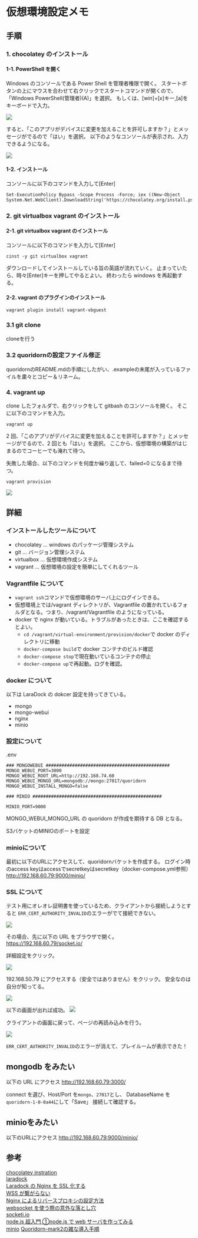 # 仮想環境設定メモ

## 手順

### 1. chocolatey のインストール

#### 1-1. PowerShell を開く

Windows のコンソールである Power Shell を管理者権限で開く。
スタートボタンの上にマウスを合わせて右クリックでスタートコマンドが開くので、「Windows PowerShell(管理者)(A)」を選択。
もしくは、[win]+[x]キー,[a]をキーボードで入力。

![](img/2019-10-19-14-44-45.png)

すると、「このアプリがデバイスに変更を加えることを許可しますか？」とメッセージがでるので「はい」を選択。
以下のようなコンソールが表示され、入力できるようになる。

![](img/2019-10-19-14-52-03.png)

#### 1-2. インストール

コンソールに以下のコマンドを入力して[Enter]

```
Set-ExecutionPolicy Bypass -Scope Process -Force; iex ((New-Object System.Net.WebClient).DownloadString('https://chocolatey.org/install.ps1'))
```

### 2. git virtualbox vagrant のインストール

#### 2-1. git virtualbox vagrant のインストール

コンソールに以下のコマンドを入力して[Enter]

```
cinst -y git virtualbox vagrant
```

ダウンロードしてインストールしている旨の英語が流れていく。
止まっていたら、時々[Enter]キーを押してやるとよい。
終わったら windows を再起動する。

#### 2-2. vagrant のプラグインのインストール

```
vagrant plugin install vagrant-vbguest
```

### 3.1 git clone

cloneを行う

### 3.2 quoridornの設定ファイル修正
quoridornのREADME.mdの手順にしたがい、.exampleの末尾が入っているファイルを粛々とコピー＆リネーム。


### 4. vagrant up

clone したフォルダで、右クリックをして gitbash のコンソールを開く。
そこに以下のコマンドを入力。

```
vagrant up
```

2 回、「このアプリがデバイスに変更を加えることを許可しますか？」とメッセージがでるので、2 回とも「はい」を選択。
ここから、仮想環境の構築がはじまるのでコーヒーでも淹れて待つ。

失敗した場合、以下のコマンドを何度か繰り返して、failed=0 になるまで待つ。

```
vagrant provision
```

![](img/2019-10-19-18-10-51.png)

## 詳細

### インストールしたツールについて

- chocolatey ... windows のパッケージ管理システム
- git ... バージョン管理システム
- virtualbox ... 仮想環境作成システム
- vagrant ... 仮想環境の設定を簡単にしてくれるツール

### Vagrantfile について

- `vagrant ssh`コマンドで仮想環境のサーバ上にログインできる。
- 仮想環境上では/vagrant ディレクトリが、Vagrantfile の置かれているフォルダとなる。つまり、/vagrant/Vagrantfile のようになっている。
- docker で nginx が動いている。トラブルがあったときは、ここを確認するとよい。
  - `cd /vagrant/virtual-environment/provision/docker`で docker のディレクトリに移動
  - `docker-compose build`で docker コンテナのビルド確認
  - `docker-compose stop`で現在動いているコンテナの停止
  - `docker-compose up`で再起動。ログを確認。

### docker について

以下は LaraDock の dokcer 設定を持ってきている。

- mongo
- mongo-webui
- nginx
- minio

### 設定について

.env

```
### MONGOWEBUI ###############################################
MONGO_WEBUI_PORT=3000
MONGO_WEBUI_ROOT_URL=http://192.168.74.60
MONGO_WEBUI_MONGO_URL=mongodb://mongo:27017/quoridorn
MONGO_WEBUI_INSTALL_MONGO=false

### MINIO #################################################

MINIO_PORT=9000
```

MONGO_WEBUI_MONGO_URL の quoridorn が作成を期待する DB となる。

S3バケットのMINIOのポートを設定

### minioについて
最初に以下のURLにアクセスして、quoridornバケットを作成する。
ログイン時のaccess keyはaccessでsecretkeyはsecretkey（docker-compose.yml参照）
http://192.168.60.79:9000/minio/

### SSL について

テスト用にオレオレ証明書を使っているため、クライアントから接続しようとすると
`ERR_CERT_AUTHORITY_INVALID`のエラーがでて接続できない。

![](img/2019-10-20-08-34-57.png)

その場合、先に以下の URL をブラウザで開く。
https://192.168.60.79/socket.io/

詳細設定をクリック。

![](img/2019-10-20-08-35-14.png)

192.168.50.79 にアクセスする（安全ではありません）をクリック。
安全なのは自分が知ってる。

![](img/2019-10-20-08-36-23.png)

以下の画面が出れば成功。
![](img/2019-10-20-08-37-47.png)

クライアントの画面に戻って、ページの再読み込みを行う。

![](img/2019-10-20-08-39-17.png)

`ERR_CERT_AUTHORITY_INVALID`のエラーが消えて、プレイルームが表示できた！

## mongodb をみたい

以下の URL にアクセス
http://192.168.60.79:3000/

connect を選び、Host/Port を`mongo`、`27017`とし、
DatabaseName を`quoridorn-1-0-0a44`にして「Save」
接続して確認する。

## minioをみたい

以下のURLにアクセス
http://192.168.60.79:9000/minio/

## 参考

[chocolatey instration](https://chocolatey.org/docs/installation)  
[laradock](https://github.com/laradock/laradock)  
[Laradock の Nginx を SSL 化する](https://qiita.com/osakana9114/items/48fb03e51e23dd02871c)  
[WSS が繋がらない](http://wiki.brekeke.jp/WSS-%E3%81%8C%E7%B9%8B%E3%81%8C%E3%82%89%E3%81%AA%E3%81%84)  
[Nginx によるリバースプロキシの設定方法](https://qiita.com/schwarz471/items/9b44adfbec006eab60b0)  
[websocket を使う際の意外な落とし穴](https://blog.mitsuruog.info/2012/10/websocket.html)  
[socketi.io](https://socket.io/)  
[node.js 超入門 ①node.js で web サーバを作ってみる](https://qiita.com/ritukiii/items/7f28554369d63eb373c3)  
[minio](https://github.com/minio/minio)
[Quoridorn-mark2の雑な導入手順](https://www.taruki.com/wp/?p=7602)  
